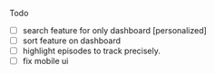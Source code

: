 Todo 
- [ ] search feature for only dashboard [personalized]
- [ ] sort feature on dashboard
- [ ] highlight episodes to track precisely. 
- [ ] fix mobile ui 
